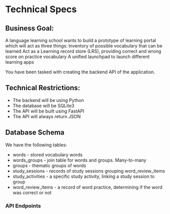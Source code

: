 
# Technical Specs

## Business Goal: 
A language learning school wants to build a prototype of learning portal which will act as three things:
Inventory of possible vocabulary that can be learned
Act as a  Learning record store (LRS), providing correct and wrong score on practice vocabulary
A unified launchpad to launch different learning apps

You have been tasked with creating the backend API of the application.

## Technical Restrictions:
- The backend will be using Python 
- The database will be SQLite3
- The API will be built using FastAPI
- The API will always return JSON

## Database Schema

We have the following tables:

- words - stored vocabulary words
- words_groups - join table for words and groups. Many-to-many
- groups - thematic groups of words
- study_sessions - records of study sessions grouping word_review_items
- study_activities - a specific study activity, linking a study session to group
- word_review_items - a record of word practice, determining if the word was correct or not

### API Endpoints

